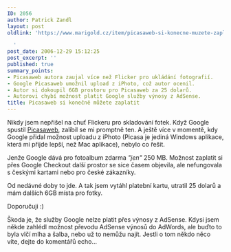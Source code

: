 ```yaml
---
ID: 2056
author: Patrick Zandl
layout: post
oldlink: 'https://www.marigold.cz/item/picasaweb-si-konecne-muzete-zaplatit

  '
post_date: 2006-12-29 15:12:25
post_excerpt: ''
published: true
summary_points:
- Picasaweb autora zaujal více než Flicker pro ukládání fotografií.
- Google Picasaweb umožnil upload z iPhoto, což autor ocenil.
- Autor si dokoupil 6GB prostoru pro Picasaweb za 25 dolarů.
- Autorovi chybí možnost platit Google služby výnosy z AdSense.
title: Picasaweb si konečně můžete zaplatit
---
```


<texy>Nikdy jsem nepřišel na chuť Flickeru pro skladování fotek. Když Google spustil <a href="http://picasaweb.google.com">Picasaweb</a>, zalíbil se mi promptně ten. A ještě více v momentě, kdy Google přidal možnost uploadu z iPhoto (Picasa je jediná Windows aplikace, která mi přijde lepší, než Mac aplikace), nebylo co řešit. 

Jenže Google dává pro fotoalbum zdarma <em>"jen"</em> 250 MB. Možnost zaplatit si přes Google Checkout další prostor se sice časem objevila, ale nefungovala s českými kartami nebo pro české zákazníky. 

Od nedávné doby to jde. A tak jsem vytáhl platební kartu, utratil 25 dolarů a mám dalších 6GB místa pro fotky. 

Doporučuji :) 

Škoda je, že služby Google nelze platit přes výnosy z AdSense. Kdysi jsem někde zahlédl možnost převodu AdSense výnosů do AdWords, ale buďto to byla vlčí mlha a šalba,  nebo už to nemůžu najít. Jestli o tom někdo něco víte, dejte do komentářů echo...